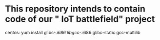 # This repository intends to contain code of our " IoT battlefield" project

centos: yum install glibc-*.i686 libgcc-*.i686 glibc-static gcc-multilib

